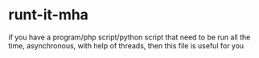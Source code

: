 # runt-it-mha
if you have a program/php script/python script that need to be run all the time, asynchronous, with help of threads, then this file is useful for you
